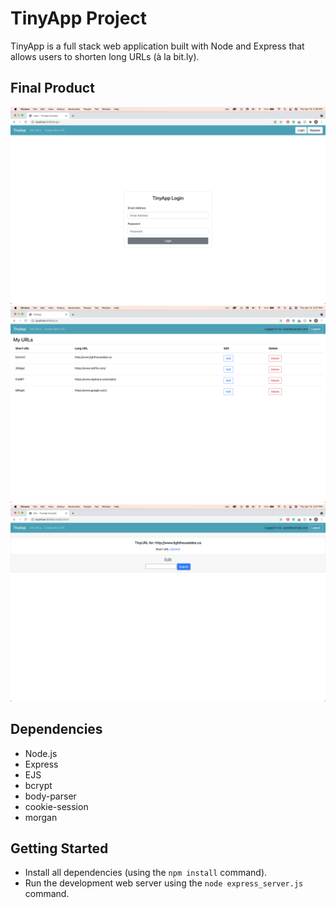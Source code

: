 # TinyApp Project

TinyApp is a full stack web application built with Node and Express that allows users to shorten long URLs (à la bit.ly).

## Final Product

!["screenshot of login page"](https://github.com/courtamos/tinyapp/blob/master/docs/login-page.png?raw=true)
!["screenshot of url page"](https://github.com/courtamos/tinyapp/blob/master/docs/urls-page.png?raw=true)
!["screenshot of a single url page"](https://github.com/courtamos/tinyapp/blob/master/docs/editURL-page.png?raw=true)

## Dependencies

- Node.js
- Express
- EJS
- bcrypt
- body-parser
- cookie-session
- morgan

## Getting Started

- Install all dependencies (using the `npm install` command).
- Run the development web server using the `node express_server.js` command.

